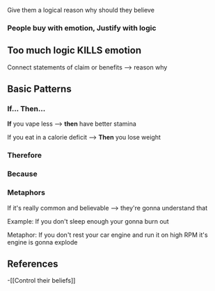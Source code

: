 Give them a logical reason why should they believe

### People buy with emotion, Justify with logic

## Too much logic KILLS emotion

Connect statements of claim or benefits --> reason why

## Basic Patterns

### If... Then...

**If** you vape less --> **then** have better stamina

If you eat in a calorie deficit --> **Then** you lose weight

### Therefore

### Because


### Metaphors

If it's really common and believable --> they're gonna understand that

Example: If you don't sleep enough your gonna burn out

Metaphor: If you don't rest your car engine and run it on high RPM it's engine is gonna explode
## References
<!-- Links to pages not referenced in the content -->
-[[Control their beliefs]]

